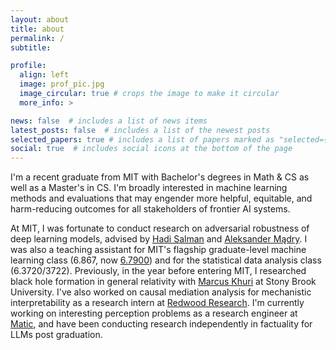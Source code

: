 ```yaml
---
layout: about
title: about
permalink: /
subtitle: 

profile:
  align: left
  image: prof_pic.jpg
  image_circular: true # crops the image to make it circular
  more_info: >

news: false  # includes a list of news items
latest_posts: false  # includes a list of the newest posts
selected_papers: true # includes a list of papers marked as "selected={true}"
social: true  # includes social icons at the bottom of the page
---
```


I'm a recent graduate from MIT with Bachelor's degrees in Math & CS as well as a Master's in CS. I'm broadly interested in machine learning methods and evaluations that may engender more helpful, equitable, and harm-reducing outcomes for all stakeholders of frontier AI systems.

At MIT, I was fortunate to conduct research on adversarial robustness of deep learning models, advised by [Hadi Salman](https://hadisalman.com/) and [Aleksander Mądry](https://madry.mit.edu/). I was also a teaching assistant for MIT's flagship graduate-level machine learning class (6.867, now [6.7900](https://gradml.mit.edu/)) and for the statistical data analysis class (6.3720/3722). Previously, in the year before entering MIT, I researched black hole formation in general relativity with [Marcus Khuri](https://www.math.stonybrook.edu/cards/khurimarcus.html) at Stony Brook University. I've also worked on causal mediation analysis for mechanistic interpretability as a research intern at [Redwood Research](https://www.redwoodresearch.org/). I'm currently working on interesting perception problems as a research engineer at [Matic](https://maticrobots.com/), and have been conducting research independently in factuality for LLMs post graduation.
